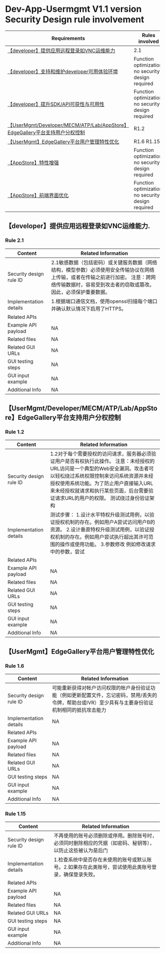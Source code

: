# Dev-App-Usermgmt V1.1 version Security Design rule involvement

|Requirements |Rules involved|
|----|----|
|[【developer】提供应用远程登录如VNC运维能力](https://gitee.com/OSDT/dashboard/issues?id=I2E0HE) | 2.1  |
|[【developer】支持和维护developer可用体验环境](https://gitee.com/OSDT/dashboard?issue_id=I2E0LR) | Function optimization, no security design required  |
|[【developer】提升SDK/API可获性与可用性](https://gitee.com/OSDT/dashboard?issue_id=I2E0LJ)| Function optimization, no security design required |
|[【UserMgmt/Developer/MECM/ATP/Lab/AppStore】EdgeGallery平台支持用户分权控制](https://gitee.com/OSDT/dashboard/issues?id=I1QGSH)| R1.2 |
|[【UserMgmt】EdgeGallery平台用户管理特性优化](https://gitee.com/OSDT/dashboard?issue_id=I2E6AI) | R1.6  R1.15 | 
|[【AppStore】特性增强 ](https://gitee.com/OSDT/dashboard/issues?id=I2E0W3)| Function optimization, no security design required |
|[【AppStore】前端界面优化](https://gitee.com/OSDT/dashboard?issue_id=I2E0U1)| Function optimization, no security design required |

## 【developer】提供应用远程登录如VNC运维能力.

### Rule 2.1

| Content                 | Related Information                                          |
| ----------------------- | ------------------------------------------------------------ |
| Security design rule ID | 2.1敏感数据（包括密码）或关键服务数据（网络结构，模型参数）必须使用安全传输协议在网络上传输，或者在传输之前进行加密。 注意：跨网络传输数据时，容易受到攻击者的窃取或篡改。因此，必须保护重要数据。 |
| Implementation details  | 1.根据端口通信文档，使用openssl扫描每个端口并确认默认情况下启用了HTTPS。 |
| Related APIs            |    |
| Example API payload     | NA |
| Related files           | NA |
| Related GUI URLs        | NA |
| GUI testing steps | NA |
| GUI input example       | NA |
| Additional Info         | NA |

## 【UserMgmt/Developer/MECM/ATP/Lab/AppStore】EdgeGallery平台支持用户分权控制

### Rule 1.2
| Content                 | Related Information                                          |
| ----------------------- | ------------------------------------------------------------ |
| Security design rule ID | 1.2对于每个需要授权的访问请求，服务器必须验证用户是否有权执行此操作。 注意：未经授权的URL访问是一个典型的Web安全漏洞。攻击者可以轻松绕过系统权限控制来访问系统资源并未经授权使用系统功能。为了防止用户直接输入URL来未经授权就请求和执行某些页面，后台需要验证请求URL的用户的权限。 测试绕过身份验证架构 |
| Implementation details  | 测试步骤： 1.设计水平特权升级测试用例，以验证授权机制的存在。例如用户A尝试访问用户B的资源。 2.设计垂直特权升级测试用例，以验证授权机制的存在。例如用户尝试执行超出其许可范围的操作或使用功能。 3.参数修改 例如修改请求中的参数，尝试 |
| Related APIs            |    |
| Example API payload     | NA |
| Related files           | NA |
| Related GUI URLs        | NA |
| GUI testing steps | NA |
| GUI input example       | NA |
| Additional Info         | NA |

## 【UserMgmt】EdgeGallery平台用户管理特性优化

### Rule 1.6
| Content                 | Related Information                                          |
| ----------------------- | ------------------------------------------------------------ |
| Security design rule ID | 可能重新获得对帐户访问权限的帐户身份验证功能（例如更新配置文件，忘记密码，禁用/丢失的令牌，帮助台或IVR）至少具有与主要身份验证机制相同的抵抗攻击能力 |
| Implementation details  | NA |
| Related APIs            |    |
| Example API payload     | NA |
| Related files           | NA |
| Related GUI URLs        | NA |
| GUI testing steps | NA |
| GUI input example       | NA |
| Additional Info         | NA |

### Rule 1.15
| Content                 | Related Information                                          |
| ----------------------- | ------------------------------------------------------------ |
| Security design rule ID | 不再使用的账号必须删除或停用。删除账号时，必须同时删除相应的凭据（如密码、秘钥等），以防止这些被认为是后门 |
| Implementation details  | 1.检查系统中是否存在未使用的账号或默认账号。2.如果存在此类账号，尝试使用此类账号登录，确保登录失败。 |
| Related APIs            |    |
| Example API payload     | NA |
| Related files           | NA |
| Related GUI URLs        | NA |
| GUI testing steps | NA |
| GUI input example       | NA |
| Additional Info         | NA |
